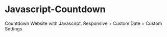 # Javascript-Countdown
Countdown Website with Javascirpt. Responsive + Custom Date + Custom Settings
